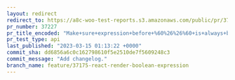 ```yaml
---
layout: redirect
redirect_to: https://a8c-woo-test-reports.s3.amazonaws.com/public/pr/37227/api/index.html
pr_number: 37227
pr_title_encoded: "Make+sure+expression+before+%60%26%26%60+is+always+boolean+in+React+rendering+in+marketing+page"
pr_test_type: api
last_published: "2023-03-15 01:13:22 +0000"
commit_sha: dd6856a6c0c162798610f5e2510de7f5609248c3
commit_message: "Add changelog."
branch_name: feature/37175-react-render-boolean-expression
---
```

